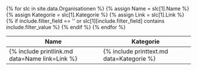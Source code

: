 <table>
<thead>
<tr><th>Name</th><th>Kategorie</th></tr>
</thead>
<tbody>
{% for slc in site.data.Organisationen %}
    {% assign Name = slc[1].Name %}
    {% assign Kategorie = slc[1].Kategorie %}
    {% assign Link = slc[1].Link %}
    {% if include.filter_field == '' or slc[1][include.filter_field] contains include.filter_value %}
        <tr>
            <td>{% include printlink.md data=Name link=Link %}</td>
            <td>{% include printtext.md data=Kategorie %}</td>
        </tr>
    {% endif %}
{% endfor %}
</tbody>
</table>
